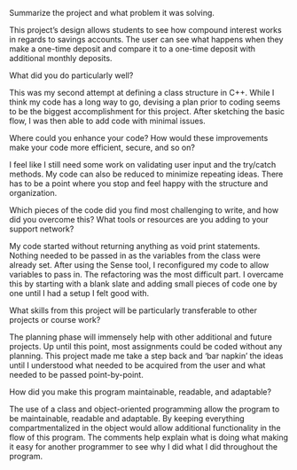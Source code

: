 Summarize the project and what problem it was solving.

This project’s design allows students to see how compound interest works in regards to savings accounts. The user can see what happens when they make a one-time deposit and compare it to a one-time deposit with additional monthly deposits.

What did you do particularly well?

This was my second attempt at defining a class structure in C++. While I think my code has a long way to go, devising a plan prior to coding seems to be the biggest accomplishment for this project. After sketching the basic flow, I was then able to add code with minimal issues. 

Where could you enhance your code? How would these improvements make your code more efficient, secure, and so on?

I feel like I still need some work on validating user input and the try/catch methods. My code can also be reduced to minimize repeating ideas. There has to be a point where you stop and feel happy with the structure and organization. 

Which pieces of the code did you find most challenging to write, and how did you overcome this? What tools or resources are you adding to your support network?

My code started without returning anything as void print statements. Nothing needed to be passed in as the variables from the class were already set. After using the Sense tool, I reconfigured my code to allow variables to pass in. The refactoring was the most difficult part. I overcame this by starting with a blank slate and adding small pieces of code one by one until I had a setup I felt good with. 

What skills from this project will be particularly transferable to other projects or course work?

The planning phase will immensely help with other additional and future projects. Up until this point, most assignments could be coded without any planning. This project made me take a step back and ‘bar napkin’ the ideas until I understood what needed to be acquired from the user and what needed to be passed point-by-point. 

How did you make this program maintainable, readable, and adaptable?

The use of a class and object-oriented programming allow the program to be maintainable, readable and adaptable. By keeping everything compartmentalized in the object would allow additional functionality in the flow of this program. The comments help explain what is doing what making it easy for another programmer to see why I did what I did throughout the program. 
